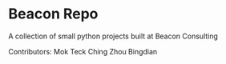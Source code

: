 # Beacon Repo
A collection of small python projects built at Beacon Consulting

Contributors:
Mok Teck Ching
Zhou Bingdian
